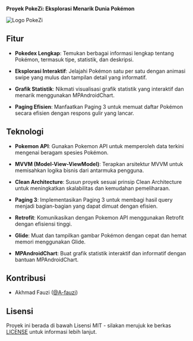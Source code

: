 **Proyek PokeZi: Eksplorasi Menarik Dunia Pokémon**

![Logo PokeZi](https://i.pinimg.com/564x/24/5f/d4/245fd454682f418bbd109de16c797e13.jpg)

## Fitur

- **Pokedex Lengkap**: Temukan berbagai informasi lengkap tentang Pokémon, termasuk tipe, statistik, dan deskripsi.

- **Eksplorasi Interaktif**: Jelajahi Pokémon satu per satu dengan animasi swipe yang mulus dan tampilan detail yang informatif.

- **Grafik Statistik**: Nikmati visualisasi grafik statistik yang interaktif dan menarik menggunakan MPAndroidChart.

- **Paging Efisien**: Manfaatkan Paging 3 untuk memuat daftar Pokémon secara efisien dengan respons gulir yang lancar.

## Teknologi

- **Pokemon API**: Gunakan Pokemon API untuk memperoleh data terkini mengenai beragam spesies Pokémon.

- **MVVM (Model-View-ViewModel)**: Terapkan arsitektur MVVM untuk memisahkan logika bisnis dari antarmuka pengguna.

- **Clean Architecture**: Susun proyek sesuai prinsip Clean Architecture untuk meningkatkan skalabilitas dan kemudahan pemeliharaan.

- **Paging 3**: Implementasikan Paging 3 untuk membagi hasil query menjadi bagian-bagian yang dapat dimuat dengan efisien.

- **Retrofit**: Komunikasikan dengan Pokemon API menggunakan Retrofit dengan efisiensi tinggi.

- **Glide**: Muat dan tampilkan gambar Pokémon dengan cepat dan hemat memori menggunakan Glide.

- **MPAndroidChart**: Buat grafik statistik interaktif dan informatif dengan bantuan MPAndroidChart.

## Kontribusi

- Akhmad Fauzi ([@A-fauzi](https://github.com/A-fauzi))

## Lisensi

Proyek ini berada di bawah Lisensi MIT - silakan merujuk ke berkas [LICENSE](LICENSE) untuk informasi lebih lanjut.